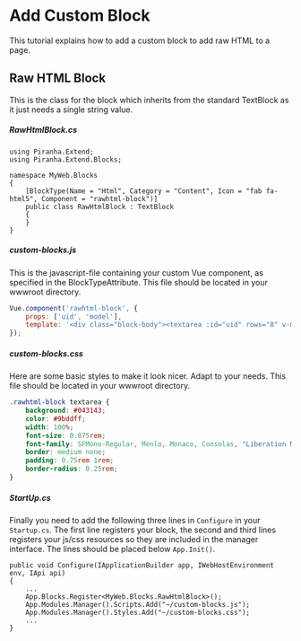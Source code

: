 # Add Custom Block

This tutorial explains how to add a custom block to add raw HTML to a page.

## Raw HTML Block

This is the class for the block which inherits from the standard TextBlock 
as it just needs a single string value.

##### RawHtmlBlock.cs

~~~Csharp
using Piranha.Extend;
using Piranha.Extend.Blocks;

namespace MyWeb.Blocks
{
    [BlockType(Name = "Html", Category = "Content", Icon = "fab fa-html5", Component = "rawhtml-block")]
    public class RawHtmlBlock : TextBlock
    {
    }
}
~~~
##### custom-blocks.js

This is the javascript-file containing your custom Vue component, 
as specified in the BlockTypeAttribute. 
This file should be located in your wwwroot directory.

~~~JavaScript
Vue.component('rawhtml-block', {
    props: ['uid', 'model'],
    template: '<div class="block-body"><textarea :id="uid" rows="8" v-model="model.body.value"></textarea></div>'
});
~~~

##### custom-blocks.css

Here are some basic styles to make it look nicer. Adapt to your needs. 
This file should be located in your wwwroot directory.

~~~CSS
.rawhtml-block textarea {
    background: #043143;
    color: #9bddff;
    width: 100%;
    font-size: 0.875rem;
    font-family: SFMono-Regular, Menlo, Monaco, Consolas, "Liberation Mono", "Courier New", monospace;
    border: medium none;
    padding: 0.75rem 1rem;
    border-radius: 0.25rem;
}
~~~

##### StartUp.cs

Finally you need to add the following three lines in `Configure` in your `Startup.cs`.
The first line registers your block, the second and third lines registers your js/css resources 
so they are included in the manager interface. The lines should be placed below `App.Init()`.

~~~CSharp
public void Configure(IApplicationBuilder app, IWebHostEnvironment env, IApi api)
{
    ...
    App.Blocks.Register<MyWeb.Blocks.RawHtmlBlock>();
    App.Modules.Manager().Scripts.Add("~/custom-blocks.js");
    App.Modules.Manager().Styles.Add("~/custom-blocks.css");
    ...
}
~~~
